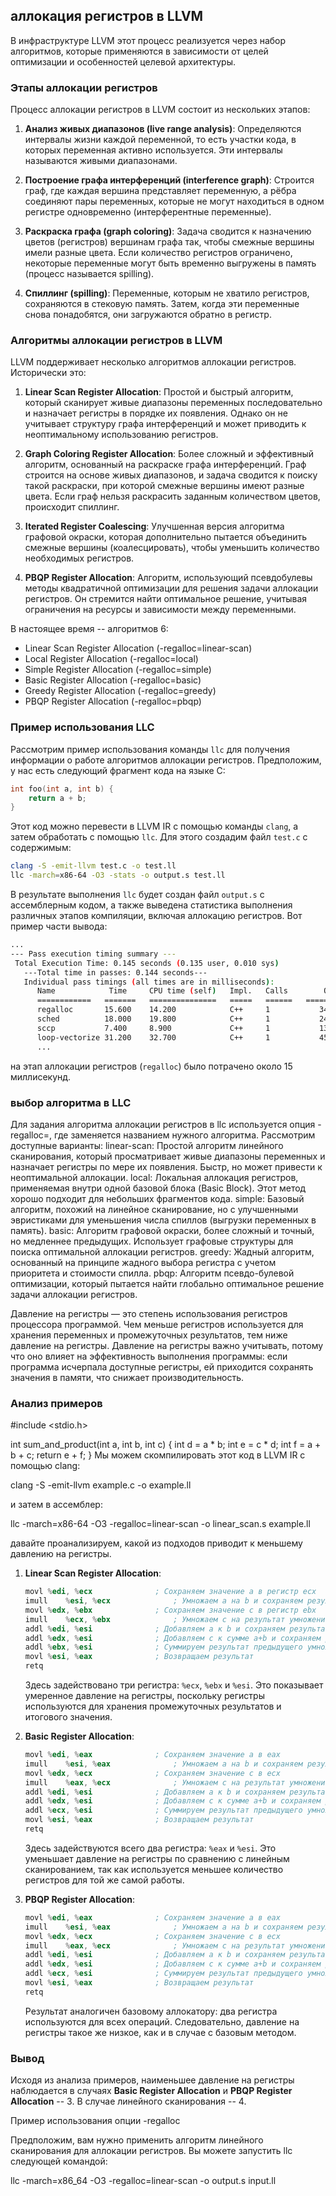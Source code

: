 ## аллокация регистров в LLVM

 В инфраструктуре LLVM этот процесс реализуется через набор алгоритмов, которые применяются в зависимости от целей оптимизации и особенностей целевой архитектуры.

### Этапы аллокации регистров

Процесс аллокации регистров в LLVM состоит из нескольких этапов:

1. **Анализ живых диапазонов (live range analysis)**:
   Определяются интервалы жизни каждой переменной, то есть участки кода, в которых переменная активно используется. Эти интервалы называются живыми диапазонами.

2. **Построение графа интерференций (interference graph)**:
   Строится граф, где каждая вершина представляет переменную, а рёбра соединяют пары переменных, которые не могут находиться в одном регистре одновременно (интерферентные переменные).

3. **Раскраска графа (graph coloring)**:
   Задача сводится к назначению цветов (регистров) вершинам графа так, чтобы смежные вершины имели разные цвета. Если количество регистров ограничено, некоторые переменные могут быть временно выгружены в память (процесс называется spilling).

4. **Спиллинг (spilling)**:
   Переменные, которым не хватило регистров, сохраняются в стековую память. Затем, когда эти переменные снова понадобятся, они загружаются обратно в регистр.

### Алгоритмы аллокации регистров в LLVM

LLVM поддерживает несколько алгоритмов аллокации регистров. Исторически это:

1. **Linear Scan Register Allocation**:
   Простой и быстрый алгоритм, который сканирует живые диапазоны переменных последовательно и назначает регистры в порядке их появления. Однако он не учитывает структуру графа интерференций и может приводить к неоптимальному использованию регистров.

2. **Graph Coloring Register Allocation**:
   Более сложный и эффективный алгоритм, основанный на раскраске графа интерференций. Граф строится на основе живых диапазонов, и задача сводится к поиску такой раскраски, при которой смежные вершины имеют разные цвета. Если граф нельзя раскрасить заданным количеством цветов, происходит спиллинг.

3. **Iterated Register Coalescing**:
   Улучшенная версия алгоритма графовой окраски, которая дополнительно пытается объединить смежные вершины (коалесцировать), чтобы уменьшить количество необходимых регистров.

4. **PBQP Register Allocation**:
   Алгоритм, использующий псевдобулевы методы квадратичной оптимизации для решения задачи аллокации регистров. Он стремится найти оптимальное решение, учитывая ограничения на ресурсы и зависимости между переменными.

В настоящее время -- алгоритмов 6:


- Linear Scan Register Allocation (-regalloc=linear-scan)
- Local Register Allocation (-regalloc=local)
- Simple Register Allocation (-regalloc=simple)
- Basic Register Allocation (-regalloc=basic)
- Greedy Register Allocation (-regalloc=greedy)
- PBQP Register Allocation (-regalloc=pbqp)

### Пример использования LLC

Рассмотрим пример использования команды `llc` для получения информации о работе алгоритмов аллокации регистров. Предположим, у нас есть следующий фрагмент кода на языке С:

```c
int foo(int a, int b) {
    return a + b;
}
```

Этот код можно перевести в LLVM IR с помощью команды `clang`, а затем обработать с помощью `llc`. Для этого создадим файл `test.c` с содержимым:

```bash
clang -S -emit-llvm test.c -o test.ll
llc -march=x86-64 -O3 -stats -o output.s test.ll
```

В результате выполнения `llc` будет создан файл `output.s` с ассемблерным кодом, а также выведена статистика выполнения различных этапов компиляции, включая аллокацию регистров. Вот пример части вывода:

```bash
...
--- Pass execution timing summary ---
 Total Execution Time: 0.145 seconds (0.135 user, 0.010 sys)
   ---Total time in passes: 0.144 seconds---
   Individual pass timings (all times are in milliseconds):
      Name            Time     CPU time (self)   Impl.   Calls        Objects
      ============   =======   ===============   =====   ======   ==============
      regalloc       15.600    14.200            C++     1           34567
      sched          18.000    19.800            C++     1           24561
      sccp           7.400     8.900             C++     1           13279
      loop-vectorize 31.200    32.700            C++     1           45678
      ...
```

на этап аллокации регистров (`regalloc`) было потрачено около 15 миллисекунд.
### выбор алгоритма в LLC
Для задания алгоритма аллокации регистров в llc используется опция -regalloc=<algorithm>, где <algorithm> заменяется названием нужного алгоритма. Рассмотрим доступные варианты:
linear-scan:
Простой алгоритм линейного сканирования, который просматривает живые диапазоны переменных и назначает регистры по мере их появления. Быстр, но может привести к неоптимальной аллокации.
local:
Локальная аллокация регистров, применяемая внутри одной базовой блока (Basic Block). Этот метод хорошо подходит для небольших фрагментов кода.
simple:
Базовый алгоритм, похожий на линейное сканирование, но с улучшенными эвристиками для уменьшения числа спиллов (выгрузки переменных в память).
basic:
Алгоритм графовой окраски, более сложный и точный, но медленнее предыдущих. Использует графовые структуры для поиска оптимальной аллокации регистров.
greedy:
Жадный алгоритм, основанный на принципе жадного выбора регистра с учетом приоритета и стоимости спилла.
pbqp:
Алгоритм псевдо-булевой оптимизации, который пытается найти глобально оптимальное решение задачи аллокации регистров.

Давление на регистры — это степень использования регистров процессора программой. Чем меньше регистров используется для хранения переменных и промежуточных результатов, тем ниже давление на регистры. Давление на регистры важно учитывать, потому что оно влияет на эффективность выполнения программы: если программа исчерпала доступные регистры, ей приходится сохранять значения в памяти, что снижает производительность.

### Анализ примеров

#include <stdio.h>

int sum_and_product(int a, int b, int c) {
    int d = a * b;
    int e = c * d;
    int f = a + b + c;
    return e + f;
}
Мы можем скомпилировать этот код в LLVM IR с помощью clang:

clang -S -emit-llvm example.c -o example.ll

и затем в ассемблер:

llc -march=x86-64 -O3 -regalloc=linear-scan -o linear_scan.s example.ll

давайте проанализируем, какой из подходов приводит к меньшему давлению на регистры.

1. **Linear Scan Register Allocation**:
   ```asm
   movl	%edi, %ecx              ; Сохраняем значение a в регистр ecx
   imull	%esi, %ecx              ; Умножаем a на b и сохраняем результат в ecx
   movl	%edx, %ebx              ; Сохраняем значение c в регистр ebx
   imull	%ecx, %ebx              ; Умножаем c на результат умножения a*b и сохраняем в ebx
   addl	%edi, %esi              ; Добавляем a к b и сохраняем результат в esi
   addl	%edx, %esi              ; Добавляем c к сумме a+b и сохраняем результат в esi
   addl	%ebx, %esi              ; Суммируем результат предыдущего умножения с результатом сложений
   movl	%esi, %eax              ; Возвращаем результат
   retq
   ```

   Здесь задействовано три регистра: `%ecx`, `%ebx` и `%esi`. Это показывает умеренное давление на регистры, поскольку регистры используются для хранения промежуточных результатов и итогового значения.

2. **Basic Register Allocation**:
   ```asm
   movl	%edi, %eax              ; Сохраняем значение a в eax
   imull	%esi, %eax              ; Умножаем a на b и сохраняем результат в eax
   movl	%edx, %ecx              ; Сохраняем значение c в ecx
   imull	%eax, %ecx              ; Умножаем c на результат умножения a*b и сохраняем в ecx
   addl	%edi, %esi              ; Добавляем a к b и сохраняем результат в esi
   addl	%edx, %esi              ; Добавляем c к сумме a+b и сохраняем результат в esi
   addl	%ecx, %esi              ; Суммируем результат предыдущего умножения с результатом сложений
   movl	%esi, %eax              ; Возвращаем результат
   retq
   ```

   Здесь задействуются всего два регистра: `%eax` и `%esi`. Это уменьшает давление на регистры по сравнению с линейным сканированием, так как используется меньшее количество регистров для той же самой работы.

3. **PBQP Register Allocation**:
   ```asm
   movl	%edi, %eax              ; Сохраняем значение a в eax
   imull	%esi, %eax              ; Умножаем a на b и сохраняем результат в eax
   movl	%edx, %ecx              ; Сохраняем значение c в ecx
   imull	%eax, %ecx              ; Умножаем c на результат умножения a*b и сохраняем в ecx
   addl	%edi, %esi              ; Добавляем a к b и сохраняем результат в esi
   addl	%edx, %esi              ; Добавляем c к сумме a+b и сохраняем результат в esi
   addl	%ecx, %esi              ; Суммируем результат предыдущего умножения с результатом сложений
   movl	%esi, %eax              ; Возвращаем результат
   retq
   ```

   Результат аналогичен базовому аллокатору: два регистра используются для всех операций. Следовательно, давление на регистры такое же низкое, как и в случае с базовым методом.

### Вывод

Исходя из анализа примеров, наименьшее давление на регистры наблюдается в случаях **Basic Register Allocation** и **PBQP Register Allocation** -- 3. В случае линейного сканирования -- 4.

Пример использования опции -regalloc

Предположим, вам нужно применить алгоритм линейного сканирования для аллокации регистров. Вы можете запустить llc следующей командой:

llc -march=x86_64 -O3 -regalloc=linear-scan -o output.s input.ll
